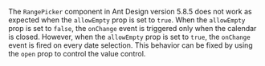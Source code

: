 The `RangePicker` component in Ant Design version 5.8.5 does not work as expected when the `allowEmpty` prop is set to `true`. When the `allowEmpty` prop is set to `false`, the `onChange` event is triggered only when the calendar is closed. However, when the `allowEmpty` prop is set to `true`, the `onChange` event is fired on every date selection. This behavior can be fixed by using the `open` prop to control the value control.
